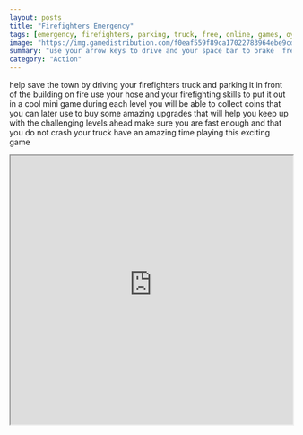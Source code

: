 ```yaml
---
layout: posts
title: "Firefighters Emergency"
tags: [emergency, firefighters, parking, truck, free, online, games, oyna, game, free, games, play, play, games]
image: "https://img.gamedistribution.com/f0eaf559f89ca17022783964ebe9cdfd.jpg"
summary: "use your arrow keys to drive and your space bar to brake  free online games oyna game free games play play games"
category: "Action"
---
```


help save the town by driving your firefighters truck and parking it in front of the building on fire use your hose and your firefighting skills to put it out in a cool mini game during each level you will be able to collect coins that you can later use to buy some amazing upgrades that will help you keep up with the challenging levels ahead make sure you are fast enough and that you do not crash your truck have an amazing time playing this exciting game

<iframe width="100%" height="480px;" src="https://flash.gamedistribution.com?game=f0eaf559f89ca17022783964ebe9cdfd"></iframe>
